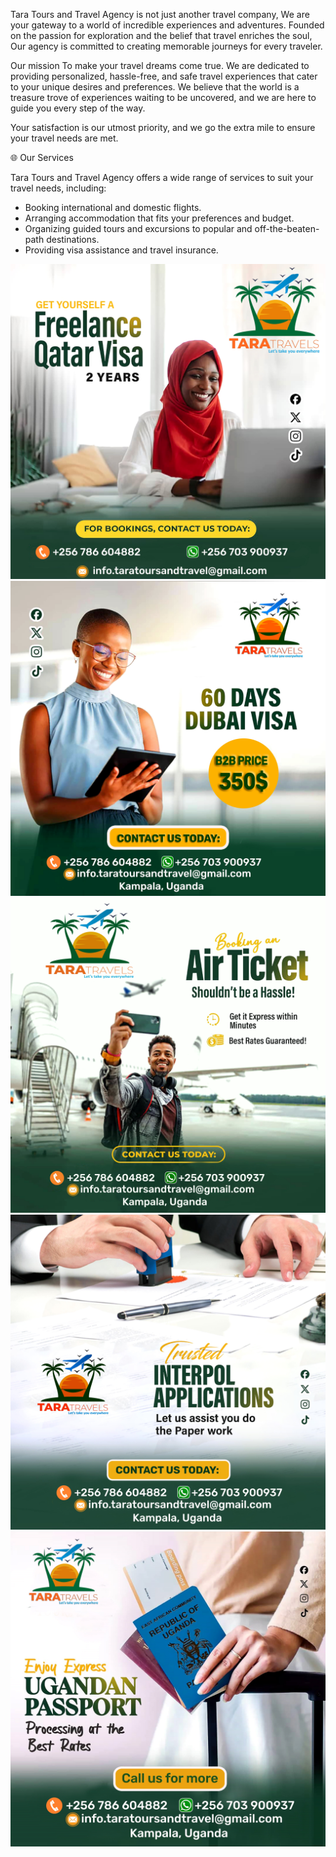 
Tara Tours and Travel Agency is not just another travel company,
 We are your gateway to a world of incredible experiences and adventures. 
 Founded on the passion for exploration and the belief that travel enriches the soul,
 Our agency is committed to creating memorable journeys for every traveler.


Our mission 
To make your travel dreams come true.
 We are dedicated to providing personalized, hassle-free, and safe travel experiences that cater to your unique desires and preferences.
 We believe that the world is a treasure trove of experiences waiting to be uncovered, and we are here to guide you every step of the way.



Your satisfaction is our utmost priority, 
and we go the extra mile to ensure your travel needs are met.


🌐 Our Services 

Tara Tours and Travel Agency offers a wide range of services to suit your travel needs, including:

- Booking international and domestic flights.
- Arranging accommodation that fits your preferences and budget.
- Organizing guided tours and excursions to popular and off-the-beaten-path destinations.
- Providing visa assistance and travel insurance.


 <div class="agency-right-side-wrapper swiper5">
            <div class="swiper-wrapper">
              <div class="swiper-slide about">
                <div class="img">
                  <img src="./img/about1.jpg" alt="">
                </div>
              </div>
              <div class="swiper-slide about">
                <div class="img">
                  <img src="./img/about2.jpg" alt="">
                </div>
              </div>
              <div class="swiper-slide about">
                <div class="img">
                  <img src="./img/about3.jpg" alt="">
                </div>
              </div>
              <div class="swiper-slide about">
                <div class="img">
                  <img src="./img/about4.jpg" alt="">
                </div>
              </div>
              <div class="swiper-slide about">
                <div class="img">
                  <img src="./img/about5.jpg" alt="">
                </div>
              </div>
            </div>
          </div>
          
